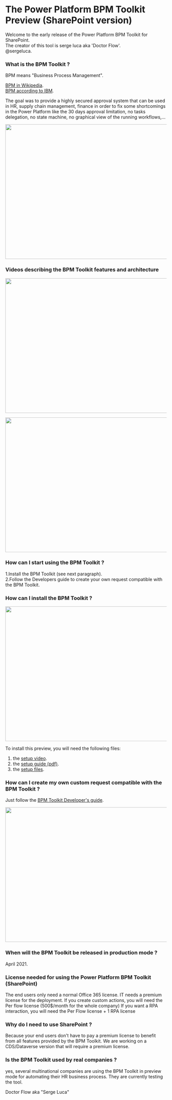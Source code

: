 # The Power Platform BPM Toolkit Preview (SharePoint version)

Welcome to the early release of the Power Platform BPM Toolkit for SharePoint.  
The creator of this tool is serge luca aka 'Doctor Flow'.  
@sergeluca. 


### What is the BPM Toolkit ?  

BPM means "Business Process Management".


[BPM in Wikipedia](https://en.wikipedia.org/wiki/Business_process_management).   
[BPM according to IBM](https://www.ibm.com/cloud/automation-software/business-process-management). 

The goal was to provide a highly secured approval system that can be used in HR, supply chain management, finance in order to fix some shortcomings in the Power Platform like the 30 days approval limitation, no tasks delegation, no state machine, no graphical view of the running workflows,...  


<img src="https://github.com/sergeluca/Power-Platform-BPM-Toolkit/blob/main/BPM%20Toolkit%20facts.jpg" width="760" height="420">


### Videos describing the BPM Toolkit features and architecture


<a href="https://www.youtube.com/watch?v=QJS_6Ds1owo&t=2197s"> <img src=https://github.com/sergeluca/Power-Platform-BPM-Toolkit/blob/main/bpmtoolkitvideofeature.png width="760" height="420"> </a>


<a href="https://www.youtube.com/watch?v=8_uj-mNA4XE&t=196s"><img src=https://github.com/sergeluca/Power-Platform-BPM-Toolkit/blob/main/bpmtoolkitvideoarchitecture.png width="760" height="420">
</a>


### How can I start using the BPM Toolkit ?

1.Install the BPM Toolkit (see next paragraph).  
2.Follow the Developers guide to create your own request compatible with the BPM Toolkit. 

### How can I install the BPM Toolkit ?

<img src="https://github.com/sergeluca/Power-Platform-BPM-Toolkit/blob/main/BPM%20Toolkit%20Setup.jpg" width="760" height="420">
  
To install this preview, you will need the following files:  

1. the [setup video](https://www.youtube.com/watch?v=fwlPDj7IEpE&feature=youtu.be).
2. the [setup guide (pdf)](https://github.com/sergeluca/Power-Platform-BPM-Toolkit/blob/main/BPM%20Toolkit%20setup%20guide.pdf).
3. the [setup files](https://github.com/sergeluca/Power-Platform-BPM-Toolkit/blob/main/BPM%20Toolkit%20Setup_02_07_2021_v2.zip). 

### How can I create my own custom request compatible with the BPM Toolkit ? 

Just follow the [BPM Toolkit Developer's guide](https://github.com/sergeluca/Power-Platform-BPM-Toolkit/blob/main/BPM%20Toolkit%20Developer%20Guide.pdf).

<img src="https://github.com/sergeluca/Power-Platform-BPM-Toolkit/blob/main/BPM%20Toolkit%20Dev%20Guide.jpg" width="760" height="420">




### When will the BPM Toolkit be released in production mode ? 

April 2021.

### License needed for using the Power Platform BPM Toolkit (SharePoint)

The end users only need a normal Office 365 license. 
IT needs a premium license for the deployment. 
If you create custom actions, you will need the Per flow license (500$/month for the whole company)
If you want a RPA interaction, you will need the Per Flow license + 1 RPA license

### Why do I need to use SharePoint ?

Because your end users don't have to pay a premium license to benefit from all features provided by the BPM Toolkit. 
We are working on a CDS/Dataverse version that will require a premium license. 

### Is the BPM Toolkit used by real companies ?

yes, several multinational companies are using the BPM Toolkit in preview mode for automating their HR business process. They are currently testing the tool.

Doctor Flow aka "Serge Luca"
